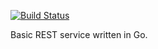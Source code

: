 [![Build Status](https://travis-ci.org/c0dect/basic-rest-service.svg)](https://travis-ci.org/c0dect/basic-rest-service)

Basic REST service written in Go.

